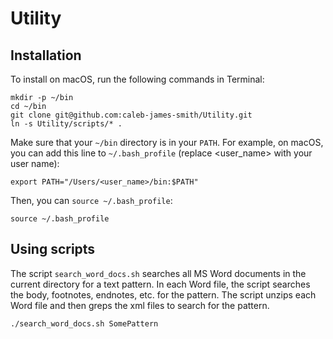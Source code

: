 # Utility

## Installation

To install on macOS, run the following commands in Terminal:
```
mkdir -p ~/bin
cd ~/bin
git clone git@github.com:caleb-james-smith/Utility.git
ln -s Utility/scripts/* .
```

Make sure that your `~/bin` directory is in your `PATH`.
For example, on macOS, you can add this line to `~/.bash_profile` (replace <user_name> with your user name):
```
export PATH="/Users/<user_name>/bin:$PATH"
```
Then, you can `source ~/.bash_profile`:
```
source ~/.bash_profile
```

## Using scripts

The script `search_word_docs.sh` searches all MS Word documents in the current directory for a text pattern. 
In each Word file, the script searches the body, footnotes, endnotes, etc. for the pattern.
The script unzips each Word file and then greps the xml files to search for the pattern.
```
./search_word_docs.sh SomePattern
```

